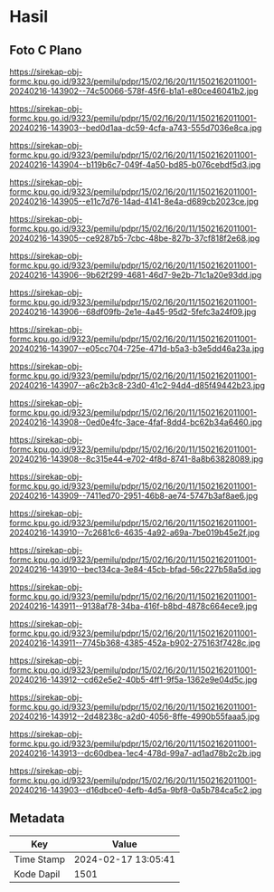 # Hasil

## Foto C Plano

https://sirekap-obj-formc.kpu.go.id/9323/pemilu/pdpr/15/02/16/20/11/1502162011001-20240216-143902--74c50066-578f-45f6-b1a1-e80ce46041b2.jpg

https://sirekap-obj-formc.kpu.go.id/9323/pemilu/pdpr/15/02/16/20/11/1502162011001-20240216-143903--bed0d1aa-dc59-4cfa-a743-555d7036e8ca.jpg

https://sirekap-obj-formc.kpu.go.id/9323/pemilu/pdpr/15/02/16/20/11/1502162011001-20240216-143904--b119b6c7-049f-4a50-bd85-b076cebdf5d3.jpg

https://sirekap-obj-formc.kpu.go.id/9323/pemilu/pdpr/15/02/16/20/11/1502162011001-20240216-143905--e11c7d76-14ad-4141-8e4a-d689cb2023ce.jpg

https://sirekap-obj-formc.kpu.go.id/9323/pemilu/pdpr/15/02/16/20/11/1502162011001-20240216-143905--ce9287b5-7cbc-48be-827b-37cf818f2e68.jpg

https://sirekap-obj-formc.kpu.go.id/9323/pemilu/pdpr/15/02/16/20/11/1502162011001-20240216-143906--9b62f299-4681-46d7-9e2b-71c1a20e93dd.jpg

https://sirekap-obj-formc.kpu.go.id/9323/pemilu/pdpr/15/02/16/20/11/1502162011001-20240216-143906--68df09fb-2e1e-4a45-95d2-5fefc3a24f09.jpg

https://sirekap-obj-formc.kpu.go.id/9323/pemilu/pdpr/15/02/16/20/11/1502162011001-20240216-143907--e05cc704-725e-471d-b5a3-b3e5dd46a23a.jpg

https://sirekap-obj-formc.kpu.go.id/9323/pemilu/pdpr/15/02/16/20/11/1502162011001-20240216-143907--a6c2b3c8-23d0-41c2-94d4-d85f49442b23.jpg

https://sirekap-obj-formc.kpu.go.id/9323/pemilu/pdpr/15/02/16/20/11/1502162011001-20240216-143908--0ed0e4fc-3ace-4faf-8dd4-bc62b34a6460.jpg

https://sirekap-obj-formc.kpu.go.id/9323/pemilu/pdpr/15/02/16/20/11/1502162011001-20240216-143908--8c315e44-e702-4f8d-8741-8a8b63828089.jpg

https://sirekap-obj-formc.kpu.go.id/9323/pemilu/pdpr/15/02/16/20/11/1502162011001-20240216-143909--7411ed70-2951-46b8-ae74-5747b3af8ae6.jpg

https://sirekap-obj-formc.kpu.go.id/9323/pemilu/pdpr/15/02/16/20/11/1502162011001-20240216-143910--7c2681c6-4635-4a92-a69a-7be019b45e2f.jpg

https://sirekap-obj-formc.kpu.go.id/9323/pemilu/pdpr/15/02/16/20/11/1502162011001-20240216-143910--bec134ca-3e84-45cb-bfad-56c227b58a5d.jpg

https://sirekap-obj-formc.kpu.go.id/9323/pemilu/pdpr/15/02/16/20/11/1502162011001-20240216-143911--9138af78-34ba-416f-b8bd-4878c664ece9.jpg

https://sirekap-obj-formc.kpu.go.id/9323/pemilu/pdpr/15/02/16/20/11/1502162011001-20240216-143911--7745b368-4385-452a-b902-275163f7428c.jpg

https://sirekap-obj-formc.kpu.go.id/9323/pemilu/pdpr/15/02/16/20/11/1502162011001-20240216-143912--cd62e5e2-40b5-4ff1-9f5a-1362e9e04d5c.jpg

https://sirekap-obj-formc.kpu.go.id/9323/pemilu/pdpr/15/02/16/20/11/1502162011001-20240216-143912--2d48238c-a2d0-4056-8ffe-4990b55faaa5.jpg

https://sirekap-obj-formc.kpu.go.id/9323/pemilu/pdpr/15/02/16/20/11/1502162011001-20240216-143913--dc60dbea-1ec4-478d-99a7-ad1ad78b2c2b.jpg

https://sirekap-obj-formc.kpu.go.id/9323/pemilu/pdpr/15/02/16/20/11/1502162011001-20240216-143903--d16dbce0-4efb-4d5a-9bf8-0a5b784ca5c2.jpg


## Metadata

| Key        | Value               |
| ---------- | ------------------- |
| Time Stamp | 2024-02-17 13:05:41 |
| Kode Dapil | 1501                |



